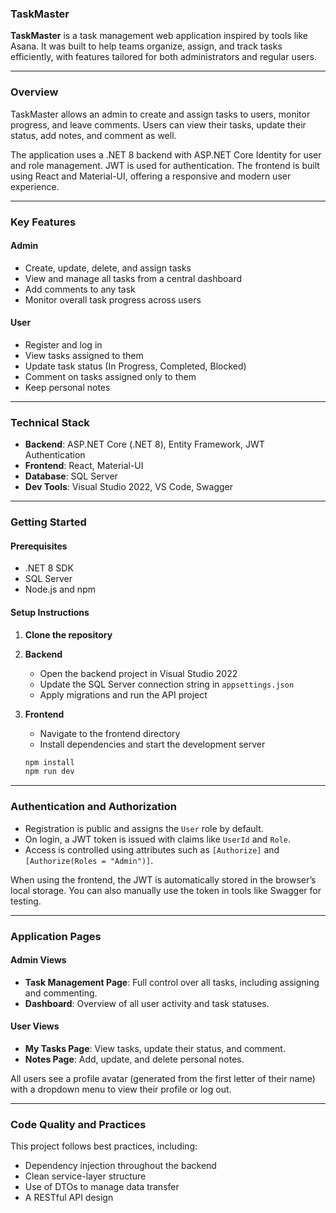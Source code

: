 ### TaskMaster

**TaskMaster** is a task management web application inspired by tools like Asana. It was built to help teams organize, assign, and track tasks efficiently, with features tailored for both administrators and regular users.

---

### Overview

TaskMaster allows an admin to create and assign tasks to users, monitor progress, and leave comments. Users can view their tasks, update their status, add notes, and comment as well.

The application uses a .NET 8 backend with ASP.NET Core Identity for user and role management. JWT is used for authentication. The frontend is built using React and Material-UI, offering a responsive and modern user experience.

---

### Key Features

#### Admin

- Create, update, delete, and assign tasks  
- View and manage all tasks from a central dashboard  
- Add comments to any task  
- Monitor overall task progress across users  

#### User

- Register and log in  
- View tasks assigned to them  
- Update task status (In Progress, Completed, Blocked)  
- Comment on tasks assigned only to them
- Keep personal notes  

---

### Technical Stack

- **Backend**: ASP.NET Core (.NET 8), Entity Framework, JWT Authentication  
- **Frontend**: React, Material-UI  
- **Database**: SQL Server  
- **Dev Tools**: Visual Studio 2022, VS Code, Swagger  

---

### Getting Started

#### Prerequisites

- .NET 8 SDK  
- SQL Server  
- Node.js and npm  

#### Setup Instructions

1. **Clone the repository**

2. **Backend**
   - Open the backend project in Visual Studio 2022  
   - Update the SQL Server connection string in `appsettings.json`  
   - Apply migrations and run the API project  

3. **Frontend**
   - Navigate to the frontend directory  
   - Install dependencies and start the development server

   ```bash
   npm install
   npm run dev
   ```

---

### Authentication and Authorization

- Registration is public and assigns the `User` role by default.  
- On login, a JWT token is issued with claims like `UserId` and `Role`.  
- Access is controlled using attributes such as `[Authorize]` and `[Authorize(Roles = "Admin")]`.

When using the frontend, the JWT is automatically stored in the browser’s local storage. You can also manually use the token in tools like Swagger for testing.

---

### Application Pages

#### Admin Views

- **Task Management Page**: Full control over all tasks, including assigning and commenting.  
- **Dashboard**: Overview of all user activity and task statuses.  

#### User Views

- **My Tasks Page**: View tasks, update their status, and comment.  
- **Notes Page**: Add, update, and delete personal notes.  

All users see a profile avatar (generated from the first letter of their name) with a dropdown menu to view their profile or log out.


---

### Code Quality and Practices

This project follows best practices, including:

- Dependency injection throughout the backend  
- Clean service-layer structure  
- Use of DTOs to manage data transfer  
- A RESTful API design  


